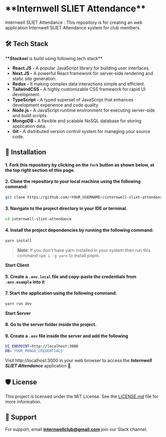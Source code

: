 # \***\*Internwell SLIET Attendance\*\***

Internwell SLIET Attendance : This repository is for creating an web application Internwell SLIET Attendance system for club members.

## 🛠️ Tech Stack

\***\*_Stocksei_** is build using following tech stack\*\*

- **React.JS -** A popular JavaScript library for building user interfaces.
- **Next.JS -** A powerful React framework for server-side rendering and static site generation.
- **Redux -** It making complex data interactions simple and efficient.
- **TailwindCSS -** A highly customizable CSS framework for rapid UI development.
- **TypeScript -** A typed superset of JavaScript that enhances development experience and code quality.
- **Node.js -** A JavaScript runtime environment for executing server-side and build scripts.
- **MongoDB -** A flexible and scalable NoSQL database for storing application data.
- **Git -** A distributed version control system for managing your source code.

## 📲 Installation

#### 1. Fork this repository by clicking on the `fork` button as shown below, at the top right section of this page.

#### 2. Clone the repository to your local machine using the following command:

```bash
git clone https://github.com/<YOUR_USERNAME>/internwell-sliet-attendance
```

#### 3. Navigate to the project directory in your IDE or terminal.

```bash
cd internwell-sliet-attendance
```

#### 4. Install the project dependencies by running the following command:

```bash
yarn install
```

> **Note**: If you don't have yarn installed in your system then run this command `npm i -g yarn` to install pnpm.

**Start Client**

#### 5. Create a `.env.local` file and copy-paste the credentials from `.env.example` into it

#### 7. Start the application using the following command:

```bash
yarn run dev
```

**Start Server**

#### 8. Go to the server folder inside the project.

#### 9. Create a `.env` file inside the server and add the following

```bash
UI_ENDPOINT=http://localhost:3000
DB='YOUR_MONGO_CREDENTIALS'
```

Visit http://localhost:3000 in your web browser to access the **_Internwell SLIET Attendance_** application 🎉.

## 🛡️ License

This project is licensed under the MIT License. See the [LICENSE.md](./LICENSE) file for more information.

## 📌 Support

For support, email **internwellclub@gmail.com** join our Slack channel.
